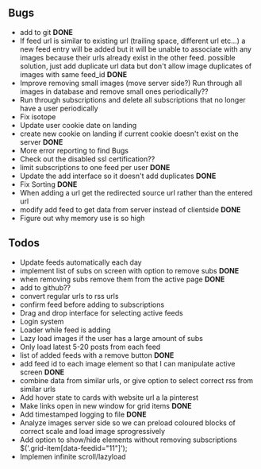 ## Bugs
- add to git __DONE__
- If feed url is similar to existing url (trailing space, different url etc...) a new feed entry will be added but it will be unable to associate with any images because their urls already exist in the other feed. possible solution, just add duplicate url data but don't allow image duplicates of images with same feed_id __DONE__
- Improve removing small images (move server side?) Run through all images in database and remove small ones periodically??
- Run through subscriptions and delete all subscriptions that no longer have a user periodically
- Fix isotope
- Update user cookie date on landing
- create new cookie on landing if current cookie doesn't exist on the server __DONE__
- More error reporting to find Bugs
- Check out the disabled ssl certification??
- limit subscriptions to one feed per user __DONE__
- Update the add interface so it doesn't add duplicates __DONE__
- Fix Sorting __DONE__
- When adding a url get the redirected source url rather than the entered url
- modify add feed to get data from server instead of clientside __DONE__
- Figure out why memory use is so high

## Todos

- Update feeds automatically each day
- implement list of subs on screen with option to remove subs __DONE__
- when removing subs remove them from the active page __DONE__
- add to github??
- convert regular urls to rss urls
- confirm feed before adding to subscriptions
- Drag and drop interface for selecting active feeds
- Login system
- Loader while feed is adding
- Lazy load images if the user has a large amount of subs
- Only load latest 5-20 posts from each feed
- list of added feeds with a remove button __DONE__
- add feed id to each image element so that I can manipulate active screen __DONE__
- combine data from similar urls, or give option to select correct rss from similar urls
- Add hover state to cards with website url a la pinterest
- Make links open in new window for grid items __DONE__
- Add timestamped logging to file __DONE__
- Analyze images server side so we can preload coloured blocks of correct scale and load image sprogressively
- Add option to show/hide elements without removing subscriptions $('.grid-item[data-feedid="11"]');
- Implemen infinite scroll/lazyload
